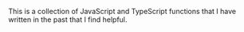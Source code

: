 This is a collection of JavaScript and TypeScript functions that I have written in the past that I find helpful.